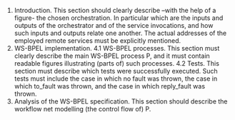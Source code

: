 1.	 Introduction.	This	section	should	clearly	describe	–with	the	help	of	a	figure-	the	chosen	orchestration.	In	particular
which	are	the	inputs	and	outputs	of	the	orchestrator	and	of	the	service	invocations,	and	how	such	inputs	and
outputs	relate	one	another.	The	actual	addresses	of	the	employed	remote	services	must	be	explicitly	mentioned.
2.	 WS-BPEL	implementation.	4.1	WS-BPEL	processes.	This	section	must	clearly	describe	the	main	WS-BPEL
process	P,	and	it	must	contain	readable	figures	illustrating	(parts	of)	such	processes.	4.2	Tests.	This	section
must	describe	which	tests	were	successfully	executed.	Such	tests	must	include	the	case	in	which	no	fault	was
thrown,	the	case	in	which	to_fault	was	thrown,	and	the	case	in	which	reply_fault	was	thrown.
3.	 Analysis	of	the	WS-BPEL	specification.	This	section	should	describe	the	workflow	net	modelling	(the	control flow	of)	P.
